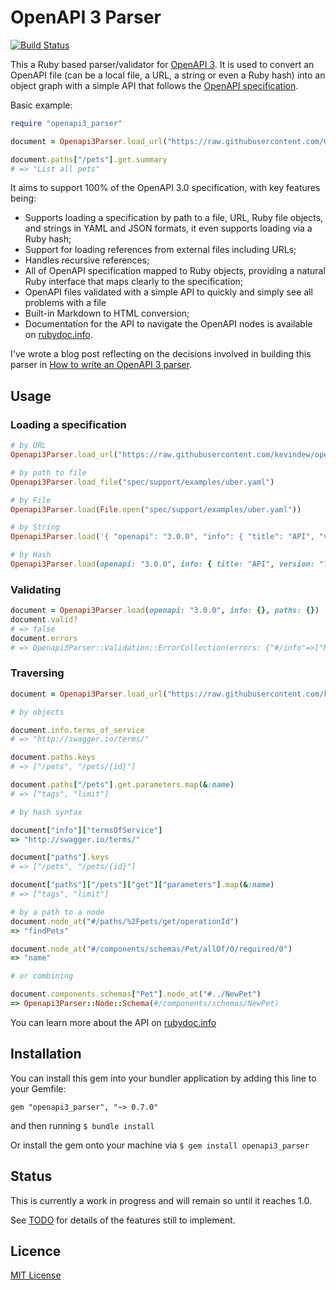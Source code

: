 # OpenAPI 3 Parser

[![Build Status](https://travis-ci.org/kevindew/openapi3_parser.svg?branch=master)](https://travis-ci.org/kevindew/openapi3_parser)

This a Ruby based parser/validator for [OpenAPI 3][openapi-3]. It is used to
convert an OpenAPI file (can be a local file, a URL, a string or even a Ruby
hash) into an object graph with a simple API that follows the [OpenAPI
specification][openapi-3-spec].

Basic example:

```ruby
require "openapi3_parser"

document = Openapi3Parser.load_url("https://raw.githubusercontent.com/OAI/OpenAPI-Specification/master/examples/v3.0/petstore.yaml")

document.paths["/pets"].get.summary
# => "List all pets"
```

It aims to support 100% of the OpenAPI 3.0 specification, with key features
being:

- Supports loading a specification by path to a file, URL, Ruby file objects,
  and strings in YAML and JSON formats, it even supports loading via a Ruby hash;
- Support for loading references from external files including URLs;
- Handles recursive references;
- All of OpenAPI specification mapped to Ruby objects, providing a natural
  Ruby interface that maps clearly to the specification;
- OpenAPI files validated with a simple API to quickly and simply see all
  problems with a file
- Built-in Markdown to HTML conversion;
- Documentation for the API to navigate the OpenAPI nodes is available on
  [rubydoc.info][docs].

I've wrote a blog post reflecting on the decisions involved in building this
parser in [How to write an OpenAPI 3 parser][blog].

[openapi-3]: https://github.com/OAI/OpenAPI-Specification
[openapi-3-spec]: https://github.com/OAI/OpenAPI-Specification/blob/master/versions/3.0.2.md#specification
[docs]: http://www.rubydoc.info/github/kevindew/openapi3_parser/Openapi3Parser/Node/Openapi
[blog]: https://kevindew.me/post/188611423231/how-to-write-an-openapi-3-parser

## Usage

### Loading a specification

```ruby
# by URL
Openapi3Parser.load_url("https://raw.githubusercontent.com/kevindew/openapi3_parser/master/spec/support/examples/petstore-expanded.yaml")

# by path to file
Openapi3Parser.load_file("spec/support/examples/uber.yaml")

# by File
Openapi3Parser.load(File.open("spec/support/examples/uber.yaml"))

# by String
Openapi3Parser.load('{ "openapi": "3.0.0", "info": { "title": "API", "version": "1.0.0" }, "paths": {}  }')

# by Hash
Openapi3Parser.load(openapi: "3.0.0", info: { title: "API", version: "1.0.0" }, paths: {})

```

### Validating

```ruby
document = Openapi3Parser.load(openapi: "3.0.0", info: {}, paths: {})
document.valid?
# => false
document.errors
# => Openapi3Parser::Validation::ErrorCollection(errors: {"#/info"=>["Missing required fields: title and version"]})
```

### Traversing

```ruby
document = Openapi3Parser.load_url("https://raw.githubusercontent.com/kevindew/openapi3_parser/master/spec/support/examples/petstore-expanded.yaml")

# by objects

document.info.terms_of_service
# => "http://swagger.io/terms/"

document.paths.keys
# => ["/pets", "/pets/{id}"]

document.paths["/pets"].get.parameters.map(&:name)
# => ["tags", "limit"]

# by hash syntax

document["info"]["termsOfService"]
=> "http://swagger.io/terms/"

document["paths"].keys
# => ["/pets", "/pets/{id}"]

document["paths"]["/pets"]["get"]["parameters"].map(&:name)
# => ["tags", "limit"]

# by a path to a node
document.node_at("#/paths/%2Fpets/get/operationId")
=> "findPets"

document.node_at("#/components/schemas/Pet/allOf/0/required/0")
=> "name"

# or combining

document.components.schemas["Pet"].node_at("#../NewPet")
=> Openapi3Parser::Node::Schema(#/components/schemas/NewPet)
```

You can learn more about the API on [rubydoc.info][docs]

## Installation

You can install this gem into your bundler application by adding this line to
your Gemfile:

```
gem "openapi3_parser", "~> 0.7.0"
```

and then running `$ bundle install`

Or install the gem onto your machine via `$ gem install openapi3_parser`

## Status

This is currently a work in progress and will remain so until it reaches 1.0.

See [TODO](TODO.md) for details of the features still to implement.

## Licence

[MIT License](LICENCE)
